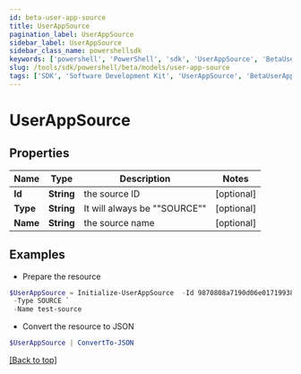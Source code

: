 ```yaml
---
id: beta-user-app-source
title: UserAppSource
pagination_label: UserAppSource
sidebar_label: UserAppSource
sidebar_class_name: powershellsdk
keywords: ['powershell', 'PowerShell', 'sdk', 'UserAppSource', 'BetaUserAppSource'] 
slug: /tools/sdk/powershell/beta/models/user-app-source
tags: ['SDK', 'Software Development Kit', 'UserAppSource', 'BetaUserAppSource']
---
```



# UserAppSource

## Properties

Name | Type | Description | Notes
------------ | ------------- | ------------- | -------------
**Id** | **String** | the source ID | [optional] 
**Type** | **String** | It will always be ""SOURCE"" | [optional] 
**Name** | **String** | the source name | [optional] 

## Examples

- Prepare the resource
```powershell
$UserAppSource = Initialize-UserAppSource  -Id 9870808a7190d06e01719938fcd20792 `
 -Type SOURCE `
 -Name test-source
```

- Convert the resource to JSON
```powershell
$UserAppSource | ConvertTo-JSON
```


[[Back to top]](#) 

